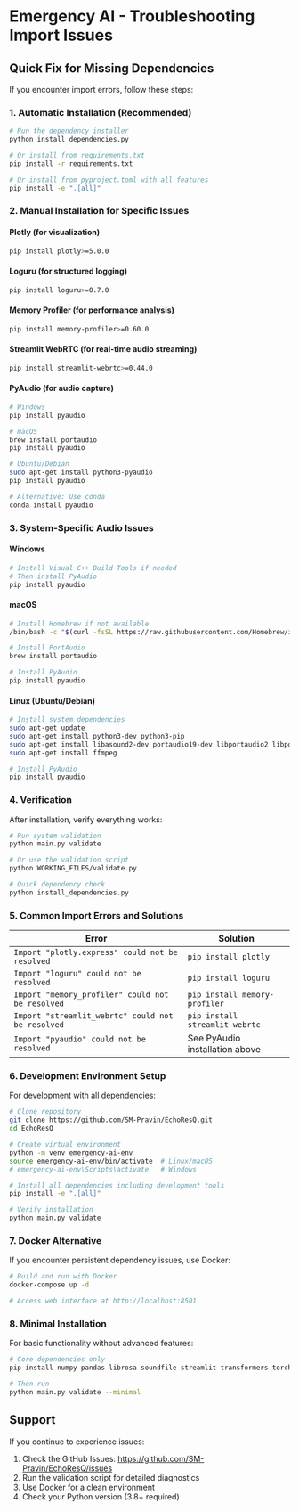 # Emergency AI - Troubleshooting Import Issues

## Quick Fix for Missing Dependencies

If you encounter import errors, follow these steps:

### 1. Automatic Installation (Recommended)
```bash
# Run the dependency installer
python install_dependencies.py

# Or install from requirements.txt
pip install -r requirements.txt

# Or install from pyproject.toml with all features
pip install -e ".[all]"
```

### 2. Manual Installation for Specific Issues

#### Plotly (for visualization)
```bash
pip install plotly>=5.0.0
```

#### Loguru (for structured logging)
```bash
pip install loguru>=0.7.0
```

#### Memory Profiler (for performance analysis)
```bash
pip install memory-profiler>=0.60.0
```

#### Streamlit WebRTC (for real-time audio streaming)
```bash
pip install streamlit-webrtc>=0.44.0
```

#### PyAudio (for audio capture)
```bash
# Windows
pip install pyaudio

# macOS
brew install portaudio
pip install pyaudio

# Ubuntu/Debian
sudo apt-get install python3-pyaudio
pip install pyaudio

# Alternative: Use conda
conda install pyaudio
```

### 3. System-Specific Audio Issues

#### Windows
```powershell
# Install Visual C++ Build Tools if needed
# Then install PyAudio
pip install pyaudio
```

#### macOS
```bash
# Install Homebrew if not available
/bin/bash -c "$(curl -fsSL https://raw.githubusercontent.com/Homebrew/install/HEAD/install.sh)"

# Install PortAudio
brew install portaudio

# Install PyAudio
pip install pyaudio
```

#### Linux (Ubuntu/Debian)
```bash
# Install system dependencies
sudo apt-get update
sudo apt-get install python3-dev python3-pip
sudo apt-get install libasound2-dev portaudio19-dev libportaudio2 libportaudiocpp0
sudo apt-get install ffmpeg

# Install PyAudio
pip install pyaudio
```

### 4. Verification

After installation, verify everything works:

```bash
# Run system validation
python main.py validate

# Or use the validation script
python WORKING_FILES/validate.py

# Quick dependency check
python install_dependencies.py
```

### 5. Common Import Errors and Solutions

| Error | Solution |
|-------|----------|
| `Import "plotly.express" could not be resolved` | `pip install plotly` |
| `Import "loguru" could not be resolved` | `pip install loguru` |
| `Import "memory_profiler" could not be resolved` | `pip install memory-profiler` |
| `Import "streamlit_webrtc" could not be resolved` | `pip install streamlit-webrtc` |
| `Import "pyaudio" could not be resolved` | See PyAudio installation above |

### 6. Development Environment Setup

For development with all dependencies:

```bash
# Clone repository
git clone https://github.com/SM-Pravin/EchoResQ.git
cd EchoResQ

# Create virtual environment
python -m venv emergency-ai-env
source emergency-ai-env/bin/activate  # Linux/macOS
# emergency-ai-env\Scripts\activate   # Windows

# Install all dependencies including development tools
pip install -e ".[all]"

# Verify installation
python main.py validate
```

### 7. Docker Alternative

If you encounter persistent dependency issues, use Docker:

```bash
# Build and run with Docker
docker-compose up -d

# Access web interface at http://localhost:8501
```

### 8. Minimal Installation

For basic functionality without advanced features:

```bash
# Core dependencies only
pip install numpy pandas librosa soundfile streamlit transformers torch

# Then run
python main.py validate --minimal
```

## Support

If you continue to experience issues:

1. Check the GitHub Issues: https://github.com/SM-Pravin/EchoResQ/issues
2. Run the validation script for detailed diagnostics
3. Use Docker for a clean environment
4. Check your Python version (3.8+ required)